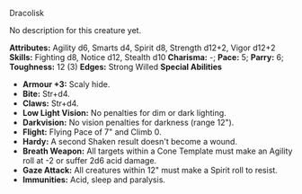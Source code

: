 Dracolisk

No description for this creature yet.

**Attributes:** Agility d6, Smarts d4, Spirit d8, Strength d12+2, Vigor
d12+2
**Skills:** Fighting d8, Notice d12, Stealth d10
**Charisma:** -; **Pace:** 5; **Parry:** 6; **Toughness:** 12 (3)
**Edges:** Strong Willed
**Special Abilities**
- **Armour +3:** Scaly hide.
- **Bite:** Str+d4.
- **Claws:** Str+d4.
- **Low Light Vision:** No penalties for dim or dark lighting.
- **Darkvision:** No vision penalties for darkness (range 12").
- **Flight:** Flying Pace of 7" and Climb 0.
- **Hardy:** A second Shaken result doesn't become a wound.
- **Breath Weapon:** All targets within a Cone Template must make an
Agility roll at -2 or suffer 2d6 acid damage.
- **Gaze Attack:** All creatures within 12" must make a Spirit roll to
resist.
- **Immunities:** Acid, sleep and paralysis.

